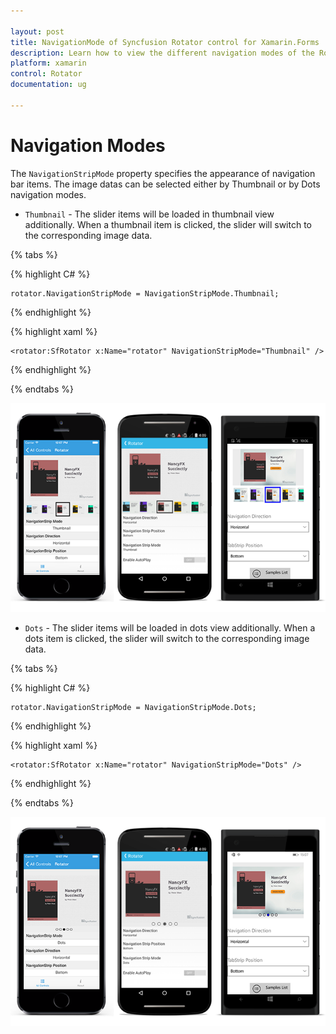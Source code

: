 ```yaml
---

layout: post
title: NavigationMode of Syncfusion Rotator control for Xamarin.Forms 
description: Learn how to view the different navigation modes of the Rotator control in Xamarin.Forms
platform: xamarin 
control: Rotator
documentation: ug

---
```


# Navigation Modes

The `NavigationStripMode` property specifies the appearance of navigation bar items. The image datas can be selected either by Thumbnail or by Dots navigation modes.

* `Thumbnail` - The slider items will be loaded in thumbnail view additionally. When a thumbnail item is clicked, the slider will switch to the corresponding image data.

{% tabs %}

{% highlight C# %}

	rotator.NavigationStripMode = NavigationStripMode.Thumbnail;	

{% endhighlight %}

{% highlight xaml %}

	<rotator:SfRotator x:Name="rotator" NavigationStripMode="Thumbnail" />
	
{% endhighlight %}

{% endtabs %}

![](images/thumbnail.png)

* `Dots` - The slider items will be loaded in dots view additionally. When a dots item is clicked, the slider will switch to the corresponding image data.

{% tabs %}

{% highlight C# %}

	rotator.NavigationStripMode = NavigationStripMode.Dots;	

{% endhighlight %}

{% highlight xaml %}

	<rotator:SfRotator x:Name="rotator" NavigationStripMode="Dots" />
	
{% endhighlight %}

{% endtabs %}

![](images/dots.png)